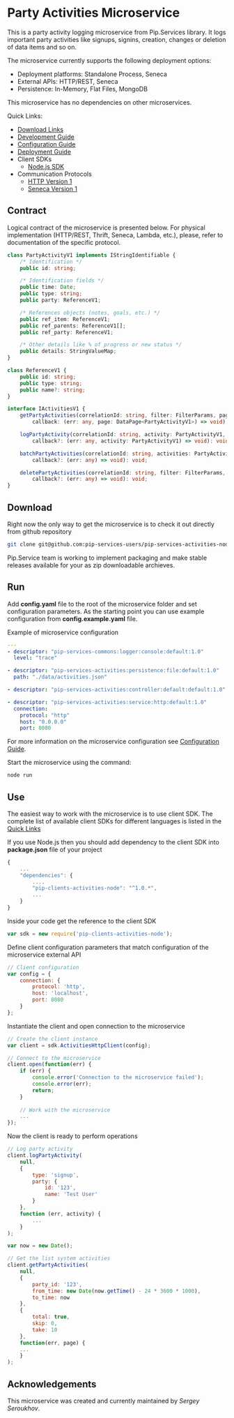 # Party Activities Microservice

This is a party activity logging microservice from Pip.Services library. 
It logs important party activities like signups, signins, 
creation, changes or deletion of data items and so on.

The microservice currently supports the following deployment options:
* Deployment platforms: Standalone Process, Seneca
* External APIs: HTTP/REST, Seneca
* Persistence: In-Memory, Flat Files, MongoDB

This microservice has no dependencies on other microservices.

<a name="links"></a> Quick Links:

* [Download Links](doc/Downloads.md)
* [Development Guide](doc/Development.md)
* [Configuration Guide](doc/Configuration.md)
* [Deployment Guide](doc/Deployment.md)
* Client SDKs
  - [Node.js SDK](https://github.com/pip-services-users/pip-clients-activities-node)
* Communication Protocols
  - [HTTP Version 1](doc/HttpProtocolV1.md)
  - [Seneca Version 1](doc/SenecaProtocolV1.md)

##  Contract

Logical contract of the microservice is presented below. For physical implementation (HTTP/REST, Thrift, Seneca, Lambda, etc.),
please, refer to documentation of the specific protocol.

```typescript
class PartyActivityV1 implements IStringIdentifiable {
    /* Identification */
    public id: string;

    /* Identification fields */
    public time: Date;
    public type: string;
    public party: ReferenceV1;

    /* References objects (notes, goals, etc.) */
    public ref_item: ReferenceV1;
    public ref_parents: ReferenceV1[];
    public ref_party: ReferenceV1;

    /* Other details like % of progress or new status */
    public details: StringValueMap;
}

class ReferenceV1 {
    public id: string;
    public type: string;
    public name?: string;
}

interface IActivitiesV1 {
    getPartyActivities(correlationId: string, filter: FilterParams, paging: PagingParams, 
        callback: (err: any, page: DataPage<PartyActivityV1>) => void): void;

    logPartyActivity(correlationId: string, activity: PartyActivityV1,
        callback?: (err: any, activity: PartyActivityV1) => void): void;

    batchPartyActivities(correlationId: string, activities: PartyActivityV1[],
        callback?: (err: any) => void): void;

    deletePartyActivities(correlationId: string, filter: FilterParams, 
        callback?: (err: any) => void): void;
}

```

## Download

Right now the only way to get the microservice is to check it out directly from github repository
```bash
git clone git@github.com:pip-services-users/pip-services-activities-node.git
```

Pip.Service team is working to implement packaging and make stable releases available for your 
as zip downloadable archieves.

## Run

Add **config.yaml** file to the root of the microservice folder and set configuration parameters.
As the starting point you can use example configuration from **config.example.yaml** file. 

Example of microservice configuration
```yaml
---
- descriptor: "pip-services-commons:logger:console:default:1.0"
  level: "trace"

- descriptor: "pip-services-activities:persistence:file:default:1.0"
  path: "./data/activities.json"

- descriptor: "pip-services-activities:controller:default:default:1.0"

- descriptor: "pip-services-activities:service:http:default:1.0"
  connection:
    protocol: "http"
    host: "0.0.0.0"
    port: 8080
```
 
For more information on the microservice configuration see [Configuration Guide](Configuration.md).

Start the microservice using the command:
```bash
node run
```

## Use

The easiest way to work with the microservice is to use client SDK. 
The complete list of available client SDKs for different languages is listed in the [Quick Links](#links)

If you use Node.js then you should add dependency to the client SDK into **package.json** file of your project
```javascript
{
    ...
    "dependencies": {
        ....
        "pip-clients-activities-node": "^1.0.*",
        ...
    }
}
```

Inside your code get the reference to the client SDK
```javascript
var sdk = new require('pip-clients-activities-node');
```

Define client configuration parameters that match configuration of the microservice external API
```javascript
// Client configuration
var config = {
    connection: {
        protocol: 'http',
        host: 'localhost', 
        port: 8080
    }
};
```

Instantiate the client and open connection to the microservice
```javascript
// Create the client instance
var client = sdk.ActivitiesHttpClient(config);

// Connect to the microservice
client.open(function(err) {
    if (err) {
        console.error('Connection to the microservice failed');
        console.error(err);
        return;
    }
    
    // Work with the microservice
    ...
});
```

Now the client is ready to perform operations
```javascript
// Log party activity
client.logPartyActivity(
    null,
    { 
        type: 'signup',
        party: {
            id: '123',
            name: 'Test User'
        }
    },
    function (err, activity) {
        ...
    }
);
```

```javascript
var now = new Date();

// Get the list system activities
client.getPartyActivities(
    null,
    {
        party_id: '123',
        from_time: new Date(now.getTime() - 24 * 3600 * 1000),
        to_time: now
    },
    {
        total: true,
        skip: 0,
        take: 10
    },
    function(err, page) {
    ...    
    }
);
```    

## Acknowledgements

This microservice was created and currently maintained by *Sergey Seroukhov*.


